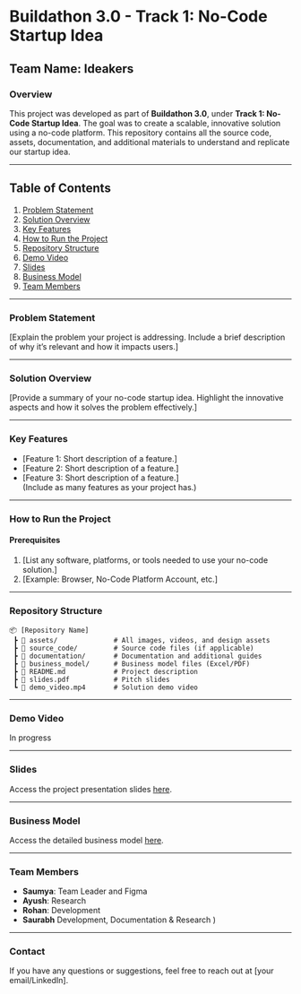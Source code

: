 # **Buildathon 3.0 - Track 1: No-Code Startup Idea**

## **Team Name: Ideakers**

### **Overview**  
This project was developed as part of **Buildathon 3.0**, under **Track 1: No-Code Startup Idea**. The goal was to create a scalable, innovative solution using a no-code platform. This repository contains all the source code, assets, documentation, and additional materials to understand and replicate our startup idea.

---

## **Table of Contents**
1. [Problem Statement](#problem-statement)  
2. [Solution Overview](#solution-overview)  
3. [Key Features](#key-features)  
4. [How to Run the Project](#how-to-run-the-project)  
5. [Repository Structure](#repository-structure)  
6. [Demo Video](#demo-video)  
7. [Slides](#slides)  
8. [Business Model](#business-model)  
9. [Team Members](#team-members)

---

### **Problem Statement**  
[Explain the problem your project is addressing. Include a brief description of why it’s relevant and how it impacts users.]

---

### **Solution Overview**  
[Provide a summary of your no-code startup idea. Highlight the innovative aspects and how it solves the problem effectively.]

---

### **Key Features**
- [Feature 1: Short description of a feature.]  
- [Feature 2: Short description of a feature.]  
- [Feature 3: Short description of a feature.]  
(Include as many features as your project has.)

---

### **How to Run the Project**  

#### **Prerequisites**  
1. [List any software, platforms, or tools needed to use your no-code solution.]  
2. [Example: Browser, No-Code Platform Account, etc.]  

---

### **Repository Structure**  
```plaintext
📦 [Repository Name]  
 ┣ 📂 assets/              # All images, videos, and design assets  
 ┣ 📂 source_code/         # Source code files (if applicable)  
 ┣ 📂 documentation/       # Documentation and additional guides  
 ┣ 📂 business_model/      # Business model files (Excel/PDF)  
 ┣ 📜 README.md            # Project description  
 ┣ 📜 slides.pdf           # Pitch slides  
 ┗ 📜 demo_video.mp4       # Solution demo video  
```

---

### **Demo Video**  
In progress

---

### **Slides**  
Access the project presentation slides [here](link-to-slides).

---

### **Business Model**  
Access the detailed business model [here](link-to-business-model).

---

### **Team Members**  
- **Saumya**: Team Leader and Figma 
- **Ayush**: Research
- **Rohan**: Development
- **Saurabh**  Development, Documentation & Research
)

---

### **Contact**  
If you have any questions or suggestions, feel free to reach out at [your email/LinkedIn].
